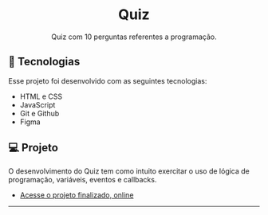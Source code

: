 <h1 align="center"> Quiz </h1>

<p align="center">
Quiz com 10 perguntas referentes a programação. <br/>
</p>

## 🚀 Tecnologias

Esse projeto foi desenvolvido com as seguintes tecnologias:

- HTML e CSS
- JavaScript
- Git e Github
- Figma

## 💻 Projeto

O desenvolvimento do Quiz tem como intuito exercitar o uso de lógica de programação, variáveis, eventos e callbacks.


- [Acesse o projeto finalizado, online](https://matheusalm0.github.io/nlwexpert-js/)
---
